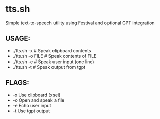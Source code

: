 # tts.sh
Simple text-to-speech utility using Festival and optional GPT integration

## USAGE:
+ ./tts.sh -x           # Speak clipboard contents
+  ./tts.sh -o FILE      # Speak contents of FILE
+   ./tts.sh -e           # Speak user input (one line)
+    ./tts.sh -t           # Speak output from tgpt

## FLAGS:
* -x    Use clipboard (xsel)
* -o    Open and speak a file
* -e    Echo user input
* -t    Use tgpt output
